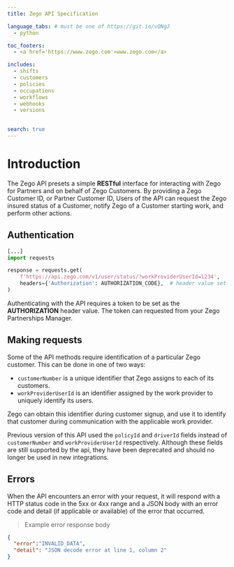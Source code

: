 ```yaml
---
title: Zego API Specification

language_tabs: # must be one of https://git.io/vQNgJ
  - python

toc_footers:
  - <a href='https://www.zego.com'>www.zego.com</a>

includes:
  - shifts
  - customers
  - policies
  - occupations
  - workflows
  - webhooks
  - versions
  

search: true
---
```


# Introduction

The Zego API presets a simple **RESTful** interface for interacting with Zego for Partners and on behalf of Zego Customers.
By providing a Zego Customer ID, or Partner Customer ID, Users of the API can request the Zego insured status of a Customer, notify Zego of a Customer starting work, and perform other actions.

## Authentication

```python
[...]
import requests

response = requests.get(
    f'https://api.zego.com/v1/user/status/?workProviderUserId=1234',
    headers={'Authorization': AUTHORIZATION_CODE},  # header value set as token
)
```

Authenticating with the API requires a token to be set as the **AUTHORIZATION** header value. The token
can requested from your Zego Partnerships Manager. 


## Making requests
Some of the API methods require identification of a particular Zego customer.
This can be done in one of two ways:

- ``customerNumber`` is a unique identifier that Zego assigns to each of its customers.
- ``workProviderUserId`` is an identifier assigned by the work provider to uniquely identify its users.

Zego can obtain this identifier during customer signup, and use it to identify that customer during communication with the applicable work provider.
    
<aside class="notice">
Previous version of this API used the <code>policyId</code> and <code>driverId</code> fields instead of <code>customerNumber</code> and <code>workProviderUserId</code> respectively.
Although these fields are still supported by the api, they have been deprecated and should no longer be used in new integrations.
</aside>

## Errors
When the API encounters an error with your request, it will respond with a HTTP status code in the 5xx
or 4xx range and a JSON body with an error code and detail (if applicable or available) of the error
that occurred.

> Example error response body

```json
{
  "error":"INVALID_DATA", 
  "detail": "JSON decode error at line 1, column 2" 
}
```

